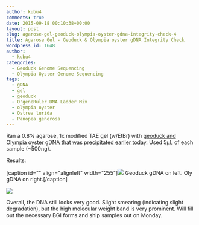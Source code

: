 ```yaml
---
author: kubu4
comments: true
date: 2015-09-18 00:10:38+00:00
layout: post
slug: agarose-gel-geoduck-olympia-oyster-gdna-integrity-check-4
title: Agarose Gel - Geoduck & Olympia oyster gDNA Integrity Check
wordpress_id: 1648
author:
  - kubu4
categories:
  - Geoduck Genome Sequencing
  - Olympia Oyster Genome Sequencing
tags:
  - gDNA
  - gel
  - geoduck
  - O'geneRuler DNA Ladder Mix
  - olympia oyster
  - Ostrea lurida
  - Panopea generosa
---
```


Ran a 0.8% agarose, 1x modified TAE gel (w/EtBr) with [geoduck and Olympia oyster gDNA that was precipitated earlier today](2015/09/17/ethanol-precipitation-geoduck-olympia-oyster-gdna.html). Used 5μL of each sample (~500ng).

Results:

[caption id="" align="alignleft" width="255"][![](https://eagle.fish.washington.edu/Arabidopsis/20150917_gel_gDNA_geoduck_oly.jpg)](http://eagle.fish.washington.edu/Arabidopsis/20150917_gel_gDNA_geoduck_oly.jpg) Geoduck gDNA on left. Oly gDNA on right.[/caption]

[![](https://raw.githubusercontent.com/sr320/LabDocs/master/protocols/Commercial_Protocols/ThermoFisher_OgeneRuler_DNA_Ladder_Mix_F100439.jpg)](https://raw.githubusercontent.com/sr320/LabDocs/master/protocols/Commercial_Protocols/ThermoFisher_OgeneRuler_DNA_Ladder_Mix_F100439.jpg)



























Overall, the DNA still looks very good. Slight smearing (indicating slight degradation), but the high molecular weight band is very prominent. Will fill out the necessary BGI forms and ship samples out on Monday.


